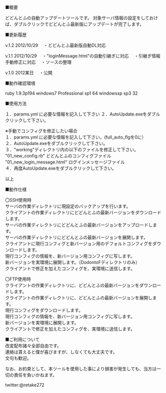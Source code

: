 ■概要  

どどんとふの自動アップデートツールです。
対象サーバ情報の設定をしておけば、ダブルクリックでどどんとふ最新版にアップデートが完了します。


■更新履歴

v.1.2  2012/10/29
　・どどんとふ最新版自動DL対応


v.1.1  2012/10/29
　・"loginMessage.html"の自動引継ぎに対応
　・引継ぎ情報手動修正に対応
　・ソースの整理


v.1.0  2012某日
　・公開




■動作確認環境

ruby 1.9.3p194
windows7 Professional sp1 64
windowsxp sp3 32




■使用方法

１．params.yml に必要な情報を記入して下さい
２．AutoUpdate.exeをダブルクリックして下さい。


※手動でコンフィグを修正したい場合  
１．params.yml に必要な情報を記入して下さい。(full_auto_flgを0に）  
２．AutoUpdate.exeをダブルクリックして下さい。  
３．"working"ディレクトリ内の以下のファイルを修正して下さい。  
  "01_new_config.rb"  どどんとふのコンフィグファイル  
  "01_new_login_message.html"  ログインメッセージファイル  
４．再度AutoUpdate.exeをダブルクリックして下さい。  


以上




■動作仕様

〇SSH使用時  
サーバの作業ディレクトリに現設定のバックアップを行います。  
クライアントの作業ディレクトリにどどんとふの最新バージョンをダウンロードします。  
サーバの作業ディレクトリにどどんとふの最新バージョンをアップロードします。  
サーバの作業ディレクトリにどどんとふの最新バージョンを展開します。  
クライアントに現行コンフィグと新バージョン用のデフォルトコンフィグをダウンロードします。  
現行コンフィグの情報を、新バージョン用コンフィグに写します。  
新バージョンを実環境に展開します。（DodontoFディレクトリのみ）  
クライアントで修正を加えたコンフィグを、実環境に送信します。  

〇FTP使用時  
クライアントの作業ディレクトリに、どどんとふの最新バージョンをダウンロードします。  
クライアントの作業ディレクトリに、どどんとふの最新バージョンを展開します。  
現行コンフィグをダウンロードします。  
現行コンフィグの情報を、新バージョン用コンフィグに写します。  
新バージョンを実環境に展開します。  
クライアントで修正を加えたコンフィグを、実環境に送信します。  




■ご利用について  
改変配布諸々全部自由です。  
連絡は貰えると僕が喜びますが、しなくても大丈夫です。  
文句も歓迎。  

なお、お約束として、本ツールを使用した事により損害が発生しても、当方は一切の責任を負いかねます。  


twitter:@retake272



